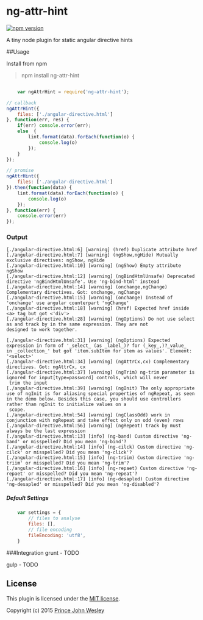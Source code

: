 # ng-attr-hint

[![npm version](https://badge.fury.io/js/ng-attr-hint.svg)](http://badge.fury.io/js/ng-attr-hint)

A tiny node plugin for static angular directive hints

##Usage

Install from npm

> npm install ng-attr-hint

```javascript

	var ngAttrHint = require('ng-attr-hint');

// callback
ngAttrHint({
	files: ['./angular-directive.html']
}, function(err, res) {
	if(err) console.error(err);
	else  {
		lint.format(data).forEach(function(o) {
			console.log(o)
		});
	}
});

// promise
ngAttrHint({
	files: ['./angular-directive.html']
}).then(function(data) {
	lint.format(data).forEach(function(o) {
		console.log(o)
	});
}, function(err) {
	console.error(err)
});

```

### Output
```
[./angular-directive.html:6] [warning] (href) Duplicate attribute href
[./angular-directive.html:7] [warning] (ngShow,ngHide) Mutually exclusive directives: ngShow, ngHide
[./angular-directive.html:10] [warning] (ngShow) Empty attribute ngShow
[./angular-directive.html:12] [warning] (ngBindHtmlUnsafe) Deprecated directive 'ngBindHtmlUnsafe'. Use 'ng-bind-html' instead
[./angular-directive.html:14] [warning] (onchange,ngChange) Complementary directives. Got: onchange, ngChange
[./angular-directive.html:15] [warning] (onchange) Instead of 'onchange' use angular counterpart 'ngChange'
[./angular-directive.html:18] [warning] (href) Expected href inside <a> tag but got <'div'>
[./angular-directive.html:28] [warning] (ngOptions) Do not use select as and track by in the same expression. They are not 
designed to work together.

[./angular-directive.html:31] [warning] (ngOptions) Expected expression in form of '_select_ (as _label_)? for (_key_,)?_value_ 
in _collection_' but got 'item.subItem for item as values'. Element: '<select>'
[./angular-directive.html:34] [warning] (ngAttrCx,cx) Complementary directives. Got: ngAttrCx, cx
[./angular-directive.html:37] [warning] (ngTrim) ng-trim parameter is ignored for input[type=password] controls, which will never
 trim the input
[./angular-directive.html:39] [warning] (ngInit) The only appropriate use of ngInit is for aliasing special properties of ngRepeat, as seen in the demo below. Besides this case, you should use controllers rather than ngInit to initialize values on a
 scope.
[./angular-directive.html:54] [warning] (ngClassOdd) work in conjunction with ngRepeat and take effect only on odd (even) rows
[./angular-directive.html:56] [warning] (ngRepeat) track by must always be the last expression
[./angular-directive.html:13] [info] (ng-band) Custom directive 'ng-band' or misspelled? Did you mean 'ng-bind'?
[./angular-directive.html:14] [info] (ng-cilck) Custom directive 'ng-cilck' or misspelled? Did you mean 'ng-click'?
[./angular-directive.html:15] [info] (ng-triim) Custom directive 'ng-triim' or misspelled? Did you mean 'ng-trim'?
[./angular-directive.html:16] [info] (ng-repaet) Custom directive 'ng-repaet' or misspelled? Did you mean 'ng-repeat'?
[./angular-directive.html:17] [info] (ng-desapled) Custom directive 'ng-desapled' or misspelled? Did you mean 'ng-disabled'?

```


##### Default Settings
```javascript
	var settings = {
		// files to analyse
		files: [],
		// file encoding
		fileEncoding: 'utf8',
	}
```
###Integration
grunt - TODO

gulp - TODO

## License
This plugin is licensed under the [MIT license](https://github.com/princejwesley/ng-attr-hint/blob/master/LICENSE).

Copyright (c) 2015 [Prince John Wesley](http://www.toolitup.com)
